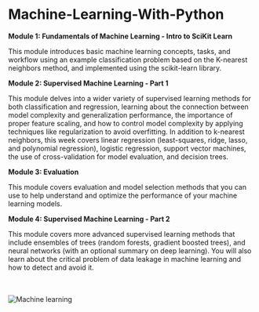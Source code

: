 # Machine-Learning-With-Python

**Module 1: Fundamentals of Machine Learning - Intro to SciKit Learn**

This module introduces basic machine learning concepts, tasks, and workflow using an example classification problem based on the K-nearest neighbors method, and implemented using the scikit-learn library.


**Module 2: Supervised Machine Learning - Part 1**

This module delves into a wider variety of supervised learning methods for both classification and regression, learning about the connection between model complexity and generalization performance, the importance of proper feature scaling, and how to control model complexity by applying techniques like regularization to avoid overfitting. In addition to k-nearest neighbors, this week covers linear regression (least-squares, ridge, lasso, and polynomial regression), logistic regression, support vector machines, the use of cross-validation for model evaluation, and decision trees.


**Module 3: Evaluation**

This module covers evaluation and model selection methods that you can use to help understand and optimize the performance of your machine learning models.


**Module 4: Supervised Machine Learning - Part 2**

This module covers more advanced supervised learning methods that include ensembles of trees (random forests, gradient boosted trees), and neural networks (with an optional summary on deep learning). You will also learn about the critical problem of data leakage in machine learning and how to detect and avoid it.

<br><br>
![Machine learning](https://socialify.git.ci/YamanuriPrasanth/Machine-Learning-With-Python/image?description=1&descriptionEditable=What%20is%20machine%20learning%20introduction%3F%0AMachine%20learning%20is%20a%20subfield%20of%20artificial%20intelligence%20(AI).%20The%20goal%20of%20machine%20learning%20generally%20is%20to%20understand%20the%20structure%20of%20data%20and%20fit%20that%20data%20into%20models%20that%20can%20be%20understood%20and%20utilized%20by%20people.&forks=1&issues=1&language=1&logo=data%3Aimage%2Fjpeg%3Bbase64%2C%2F9j%2F4AAQSkZJRgABAQAAAQABAAD%2F2wCEAAoHCBQTFBgUFRUZGRgZGx0bGxsaHB0aGxsaGhoZHRsiGxocIS0kHSQrHx8dJTcmKi4xNjQ0HCQ6PzozPi01NDEBCwsLEA8QHxISHzUrJCo5OTM1MTM1PDMzNTM3MzMzMzU1PDQ0NTQ8NTU5MzMzMzMzNDUzMzk1NzUzMzUzNTQzM%2F%2FAABEIALcBEwMBIgACEQEDEQH%2FxAAbAAEAAwEBAQEAAAAAAAAAAAAAAgMEAQUGB%2F%2FEAD4QAAIBBAECBAQDBQcCBwEAAAECEQADEiExBEEiMlFhBRNxgSNCkQYUUqGxM2JyksHR8LPhFkNTgoOisiT%2FxAAYAQEBAQEBAAAAAAAAAAAAAAAAAgEDBP%2FEACwRAAICAgEDAwIFBQAAAAAAAAABAhEhMRIDQVETcaFh8QQiMoGRFLHB4fD%2F2gAMAwEAAhEDEQA%2FAPzulKV6yBSlKAUpSgFKUoBSlKAUpSgFKUoBSlKAUpSgFKUoBSlKAUpSgFKUoBSlKAUpSgFKUoBSlKAUpSgFKUoBSlKAUrtAKAVyKlFdihlkIrtSiuRQWRpXSKUNOUpSgFKUoBSlKAUpSgFKUoBSlKAUpSgFKUoBSlKAUpSgFKUoBSlKAUpSgFdrlX9J0r3GCIpJP8hIEk9hvmhMpKKtk%2Bj6J7sxoDkwTvegFBZjAJgA8TxWq58JcAlcjHZkdCf8OQhvpM%2B1a7F20hWy0sMfE2WKN8xVcHYDDhFBkcb7ipves20JW3gxKjwXg7QDnOywEMq9p39atRR4p9bqcsJ517fU8IVO3bLMFUSSYA9zW7r%2BjP8AaoPA%2FigcplBCtqI8UAj%2BRrN01zB1aJg7HEgiCJ7aJrKp5PQupyja3%2Fkn%2B6KZCXVdgCcQGExs4MR4tfSe01kr0LPy7TC4Hyx2q4kHLtnPhAB9C0%2FzrDFa0OnJu919UWW%2BnUqHd8QSQPCWJxCk8ceYVfa%2BHK4lXJ51h4iQJOK5S0DZgGqro%2FCT%2FHc%2F%2FNqvQuLCBVt3QrDxYHjwr5lBbJtk%2FlkMBHoSRznOSqntv2wY0%2BGqVLfMMb5t4ziCWxBbxQAZiYiqE6VGMLdloMAoQDAJ5nXFev1GQuEFbzhguRPhQAIOQeRyT4l7j1rzragdRAXEb1%2F8Z2NnR5Gzojda4pGQ6knbvtaPPq2zZyklgqrEkyeeAAOSd%2FoaqFW2boUFWGStEiYMiYIMGCJPbuahVeT1O6wL1nGCCGVuCJHHIIPBH%2Boqqrb10NAAxVZgTJk8knuTr9BVVHV4EbrJ1VJMASTwBsn6VeOmiM2CTwDJY%2B%2BI4HuYq%2F4ZbmZBUHEZwYguFZQf70xI2PpNVuQQ1xlyYuQQSQF9JAIO9gQQBjVqOLIc220iNzoyPIyvETiZInjQ%2FwBJ96zkRo816PR3FXFgsByUKAkh9aIBMiGIBknzH3FU9enlIlgB%2Fadm2QJPqIieTH0pKCq0ZGbumUW7QIyZgomBokkiJgD0kb96jdQqYMHggjggiQR9qkl0Y4spIBkQcSCYnsdGB27VG7cyMxGgAPQAQBUuqOi5WQpSlSUX3OnxB8QJXzDepIHPeCQDVFWv1DMIJ9J0ATHEkCT96jatM5hQSfYE%2FrFU6bwSrSyX2OjLLmWCqeCY7GCTsRvVTXoA3luKx9BH84Yx6T71odCltVllKzJwfEqST3X1%2FwBKWXDOMXZlHICsSdGPKgrsunHCf9zLZ5bqQSDyDB%2Borlaes6dwS5UwxJnFhEk6OQFZq4yVOihSlKk0UpSgFKUoDtel8Ot%2Fh3WDQQFiOxQ%2FMBJnU44iJ2RxXm10CtRHUhyjV0ev1zpOTBbjsLZIPzAFHyUnyFRJMcEiPSqLN60WAe0iqdEqbsgeolzx9DWzp7dp7as6AuUbES4yFtAqzBhfKR7x2qPRCwwZrlsIoKiQ1xvMTOgf4QTV1k8XNKLVPGMGlUy8JuAhbCqsAx4wJaDBA8IkxPGq8QCtHXMc2BAGHgAGwAnh5PPHNbGSHZFS3imizjntJJPJPYf6UeSo%2FkXueXFCK9lrJwy%2FA%2FyjHkiM%2FwCLU4xwQazlZbBkSGVirIP4VaCCD6rBBo4lx66ZnFhntJjGnucsq8ra%2FiIrVatlkIutscRcQGIAGMNBMjZfsBFYUvgLiyBgCSJLAgsFB4O%2FKKuwQWy5tATGHjbxbIOpnUc1qomaen5x%2B5qK5ZPtXjQNxWGkIXGGgyQuWQiCYrH01i4bgd4Pmk5ofyEcA%2FyFcsKj5AWhlEqM2EnJQRs%2BhJ%2B1Z%2F3hUJxthWEicmMEgg6Jo2sNmxi1aXt7fJlFWWLJcwCBAkkmABIG%2FuQPvUAO1ekto202rqdzcQZYkMB5wwA4ZSp9ZqIxs9E5cfdlSfDX4cFTMAQJMECfEwESQBvZ4rLftYGOdAg8SCJGjx9K9O4hYWynhjJlCqSTMsAs6dxG%2BCDuszFbib06L6QRhA3uCCNcAz6zVyguxzjN3n7HBiwQ5SEVc08UwH8RGoOjOjPPpV6WizucSx8S3FAJDeBnRhA1kVmfWCOYrF0zgBlJxyEZense%2BJ7x7c8HRkMCJDhIkEMveBiymWAJPmHrHNbFpiUWsf8AZLntFbgOJGwqAyAiKoLN7xPPrJrI0Kr7jNfCm5ANxWE6jyj17irGYFAuQt5gkABiOY8bkkgErwBHBPFZ%2BouA4gbxEZd2%2FwCw4E7%2FAKBNo2EX3KgJ0K0%2FukKWdsI5BHuIHMyZnjgHdZ7T4srehB17Ga0XbpS4TA1IUL4QFIOOMcaMg%2BtRHjVs6S5XSOJZQgkFyByRbED6%2BOoGwDJRg0bIiGA%2Bnf7E1sLZBiNZgESAcS7%2FAC2g%2B4n9aOC6ysqLZgHnar68IDjPfxN71fBGKTPNrT09sm2%2BtGB%2FlMtrkwCDUOqAzMCAQGj0yUNH86u6QgqR3XMwSAD8xVXkkRETURX5qKeiLdMbfiDFSP7rp%2Bhiu9VfOUN4hinhJOMlFJMAjcz%2BtTxcghUGx%2BS4WP6BzP6VHqemctOJAxTbQo%2Fs07tAq2qWEaiHTIWzxUCViBoSSCBs%2Bik%2Fas1bulXAEtEAq%2FhZGnHIRpv738qwiokqSNFKUqAKUpQClKUB0Vp6fpi4LSqgECXOILHsPf8AkO9ZhWix1OK4lVdZyhsoDARIxYHjkcGBqtRE7rBP51xJt5uoBIKhiBPBEAxSzfdPI7LPOLFZ%2BsGqnuFmLMZLEkn3Jk0FbZPFVlL6k2YmSTJOyTyT717V92HzgEBBZt5ATAE%2BE7bEeIRxM14k16913yuDB2RyGBSeDBBBgiCNH%2FtFVE4dZZR5hr01diLYKgAK0HIGPwjAgbWR44PJM1WbFvD%2Byuz9DlMnvGOMRrGZ70DuSsq6oiPt57q3JgD0UfQCqSoibUtLXk8s1Zav3NIjv7KrN9dAVUav6cE23VNsSsgclPFkB67xJH%2B1QtnqlVZI3eovKYZ7in0LOD%2BhNY2NbLiMtvFwR4wUB0QIbMgHgE4fUj61krJFQqsfBf0VoM4kSo5kgDehyR%2BYjUieK3FgHFy4HRhoZMTlHICspbHmZPeJNeZaushlSQfavQ6WLizgJQCJiMsWnI4%2BUxkcjz33q4NaWzl1U7t6JN8vEDEeIgwqzkxVsWKBsgBsAFtzMaiofvRfMOWYSSysACUBHBG1Ycxxr23O7%2BJbxyDMvJUNEiOyyCCCRkBEj0MmttIvzCASCGEzcwkELHYne24EfSrdkxS77MN%2B3gzLzBIn1964lxl2pIPsSP6UuuWYseSSf1qNcHvB6VrJcEuXPFDv2nbfaaprVdtO%2BJVSy4qBAnEgDIGODlJ95mq%2BraX5kwJI3LBRkZ77nfeqlHuZF9jvRoGcAx7ToE9gT2E06tCHORknewQd%2Bqng%2B1UVtYpcwAIRuII1JgAAqOPrvZpGnGu4eHZZY8q%2F4U%2F6xqD282Rdx4%2BN%2Fnf9OBurbFtoUYmcU1Bn%2B2PaklVLxICNzMT8%2FWx%2Bv2rtWFfgxGLq2Bc48Qo5nhQOe%2FHNU11iSSTyd%2Fc1ru9KAp02gCHJ8LzHAj3JGzwZ9uNNtsox112J2SSfU7pXKg0vPSn1XKJxnxRE%2BkTG4maorUeoXI3IOZkxrHI8n153H86y1UkuwYpSlSBSlKAUpSgFdFcrtAauidATnHl8MgsA0ryFIJ8OQ55Ird1a20UgqAxUFYV1OypklmIjGdR37Vg6MpLZ4%2BXw5Z45ZLzgQ3ly%2B8V6PU3LZM3YY4pGPzssZQ6NwlfKTz3NdI6PJ1MTW%2F2PLBqa3COCR9DWhEsvcCKHAZwoOSwMmgaKzG%2B%2B6xK1Y8HZNPt%2FJ7HV%2FCOqt2E6l1ItXMcWDg%2BYErIBkSB3p8U%2BBdV04t%2FOQj5pi2MgxJ8OoBMHxDmvvvhvVW7nRdNYubU27ZAPE28H%2FwBJ%2BgNQ%2BK316q90T8qhe7v0CoU%2F%2BxWq9OR41%2BKjyqvPwfA%2FGvgPU9GFN%2B3gHnEhlYHGJ8pMc1d%2F4S675fzv3d8AMuVzxiZ%2BXOf2ifavufjHX2uoto7OtwWL6OSIhQreIN9EMn6V4%2F7W%2Fvt647WrjfJNqMRcxBEHIY9yfX01NY%2BnI6R%2FEqTSePc%2BZv8A7M9WrWVa2Muo%2Fs%2FGhyhQ2zlrRHNcb9lesHzvwx%2F%2FADgG5408IKZiPF4vDvVfeXPitkHohctl3iLbD8jBEyJ2ORHY1mudfv4jvzqv%2FQinpSKX4leD4y5%2By3WKtljb1fKrbOSEEuuSgwfDI9Y4q7p%2F2O617ly0tsF7eIuD5iCM1zXeUHW9V930fxe38vpbT8m2jL%2FitKhH37%2FQGqeh%2BIx1PWnZz%2BVoGCYsxAMiD7zW%2BjIf1Kyfnfxj4Pf6N1S8mDMuSwytqSOVJjYp8Z%2BCX%2BjKC%2BgQuCywytIET5SY5rb%2B2Ds15WKOilAAr3PmHRMwS7QNjU17v7cWLnVNbe2MgiMD4gIkg9zvipXTk7xo6%2BrHF9zyLH7C9fcVXWyCrAMPxLY0wkfm9Kw%2FB%2F2c6rq8zZt5BCAxLKsEzoZETx29vWvvrnxEtYtKEdyLagfLuG3icFAmHWf58Vk%2FZTq16PpUVnVHuOXaY8RbQA3ziFqvQkSuvaPjfhH7NdV1Yc2beWDYvLKsN6QxFTufsr1q3k6drJW44YoCyYsEBLQ%2BWOh2mePWvsugvLYbrZJVHb5koSGCuhLlSNghsoj0FW9T8UI6no1WSiLcIcsWJPyyoBY7Ph3J5n2p6Eil1beD4j%2Fwv1k3x8uD04m7LIMRgXBG%2FF4ROpqY%2FZLrMrSfLGV5S1vxp4gqhzJy14SOa%2B7674ulyz1TL5jbuW39fw1cCfs0%2FQis4%2BI%2Fi9AZ8lu4P1tKKPoSLUrPix%2BzPWTf%2FDg9OJuy6jEYF9b8QxE6mnwz9lut6m38y1ZZk7EsqBo%2FhDsJ%2BvHvX3vX%2FFkuWeqZfM1u5bf621cCf80%2FQioDrfmDpzbZxZVPLbc24YYYFsWBKqA4K72eD230ZlJtn5j1HTvbdrdxSrqYZWEEEeoqo16f7QWlXqboSccpEksZKgmWYkkyTzXnRXJqnRdHbFvJgvHPuYAJMD11VnyAy5IcRMEOy%2Bk6aBP0jWvWq0BJGMzOo5ntFT6kXNFzPMGQw94IMTVKq0KKblorExvgggg%2FQjVQrUtpvlnX5gwEicQHDELzHEn29qy1klRjVClKVJgpSlAKUpQCr7fTyuZdVGWPizJJAB%2FKp7GqK027iG3gxYQ5YFVDcqB3ZY4rUTNusE%2Bn6RGJ%2FFVj2VMgzewNxVH9T6A1q6lTc8d3O2VGINwlgceBBAefUqG32FUW7fTwPES0NIcFFnJYkoWPly49BxTqBaKsZXKBjizsZka8agRjPer7HnduV59%2FBzpVRLiObqQrqxgXJhWBMeD2rP09l30qkkDcfpVVWWb2IIKhlaJDTyJgypB7n9am0zs4tW1lkrl5yAjMxC8KxJCxrSnirLXVXiQqXHmIUB20PQb0NfyqNn8S74z5ySe2TGSBP5ZbU9prdatMVzZbaHxBWOoUiDqQs7gFpJ3zzVRTeiJuKVNIxP8ANtqduqsYMNokjviYOvWqf3h8cM2w%2FhyOP%2BWYr0On6MeTO24JBxy3IkAjBp7mdHVZ%2Bqt%2BHJ1VHDYjGAGESdLrUrvuG9prWmlYjKLdFB6q4cSbjnHy%2BJvD%2Fh3r7U%2Ferm%2FxH8Xm8TeLUeLe9a3VVX9MhnMqWVZkxIEgwSDowYMH0qE22dGopaOq91hkGci3wcj4dfl3rQ7dhXbd28cmV3%2FvEM0mBqTO9A%2FYVp8Iyh1VHUlQQclOwYGJiYZTB4PtFVWQFVgLiS0AebXMkEpoxK67MfaunHO%2Fkjla18GW7ed%2FMzNHGRLf1qw9Zc%2F9R%2F8AO3%2B9W9QgIwRCSnmYL6AhtjZBO9xEVjqJXF7LjxktF69ZcGhccAf32%2F3qWN1wDLsB5ZJPH8IJ%2FpWY1rv2Wdy6%2BUmVaYCjsCfy4jW%2FStTbXcNJFTdXcMzccyIMuxke%2B90TqrggC44A48Ta1Gt61qudS4Z2I4JP39%2FvzUEUkgDkmB9TUtu9lJI02TcYNizwfN4iASf4pOyauCX5HiaRofibHbXi19qusLinhZDhJYAT4vF%2BYwV1ioKzuu3UYeO5bUiRMeYcDbfn7TJO44rso4y2UjGLlwZDJxlOW22e%2BXr965auuuldlB%2FhYif0r0bubM3jdMWxLksEJ0CYGkM7jjfI75etSLje5mOCJ3BA7jipkms2dKKGssBkQYPf6%2F70sIC29gBjHE4qTE%2FarnvEiIEkAE7kheO8dhx6VLp5xOGOUkHLHykdstQdz9qlJXg2iperYHhY2CAqjREEAgSNVHqYUYLMaYk8yygjjiAfvXOoC5NjxOvT7e1dZ0aMsgQAJUAyAIEgkQQNf82t5TZj8HFvqIaDmogb8OhAJETodu8Vlr0Qq6jHDHZOOcwZ75AzwBrj3rzjWSvuTNM5SlKggUpSgFKUoBSlaejsZZMVLKgBIEyxJhV1sSeT6A1qVkykoq2V2umdxKrockwFH%2FuMD%2BdWt0FzsobQMKysYIkHFSTxurhYuPdVbg0ATAIChRIhTwoyGP1PrVVpPm3YbRjSiF2oACrkQBAHc9vWr4o5c35VVZkpWy4RczBOTpJV%2FwD1EXmfU4jIH0BBnVY6hqjrGVm3pQwt5W0yYPs45FQFBBHpud%2B1aZc27fy2AhTlkVAAlVBIbkSDsTWDomAuKSYgyDwMhtZPYTEn0rQlu4FZXTwmTAIVwAQSVBmV0OxGue9dIPBwnHPbzkvVbisp%2BZbKggsVKCFDCZMAx9KiMmuFcckDKHlZCwArGfy6B%2FT2qjpoEm2CToS5VUEkETuCZGt9uDULyEW4cENmWAPJnTFgfoIP1qrwYo5%2BDKKvs3LiqSswNlgPLIgw0eGRrmqK09HcecFMTkQYlh4fFj3kgRXKOzvLRpuO4UkyrfLEwMTu76CIn%2FWs9u%2BzK4Z2IxBgkn%2FzErRiAT55tqZdWiSSTEYk7Zo2exNRF3NGP4hxglcxGM8zh2Ma%2B%2Fauz9%2Bxzj7Dqbt0O4AMAkxhpRLQw1owT4vesCrMAcnQr0OouMozVpVzkAw8pYMfCeJEkEjua89ASQBzIjtudbrnPZ0hotHSvOMCYnlYiY80xzr61W9pl8ykfUEf1rZ1dxkuTkdgcCDAO9MBHiBPHvVgQG4VXylJYeIjxbQgGWnxIfrPat4K6RqbMD2mADEaPuO4kSORI2Jq5LZtuhYRDA9j5SJGu49KvPTu9tRI8JYHkyRMbA9FOzoVT1blismfAp%2B5En7mjioq%2FY1HpkZKNjgbGxph6xiCE%2FzNUyoY3FJjI2x%2Biq39Aa8i31DqIVmA9jW3qlUJBMNCGDoyEUREcQSZ9orquomro6RLzZPkPzMdA%2Fh5QPDIDkgxI%2Fh7cetXxBACP4iPFud62dDfPYcT3k4AKkK5Oaaqi0yRqJrV03U4CN8zowG1EN6j%2Fc1X0%2FTl5ggQJ3WcbqiqvRWlhmEqJ%2FqdTocnXpUFsOQSBofaYmQJ5OjoelbC6BcFYqSN8xMDzTxJna6gialefFvxHMFUEKQx8gkkg6Ek8bMn716a7m8F3PKNRNbbvSgqzqRiI1ueBMTuCZiewrEa5yi1s4yi47OUpSpIFKUoBSlKAVv6VlFoy7pLgSm%2FynHLYMebisFX9NcHiRtK8b%2FhYeVvpsg%2BzGqi6ZHUjcTZ8q9JfJNAgEYlWHicwFBXsWlgN75quxfC2i%2BILhx4iASS3ikkieEYRMHOaXOnFu0SSQxMGCYaTIgAQylZOU8iKrZ1t4KVlfBcf%2B8SsgewAYj337Rejgkmv9FnRG2biEZiWHhgFQPzCSZiJ7cetUdH02cE%2BXjRALGJhZ78bjUya09Q6ICcMXZYHYwVhmKDSSJgD1J9Jj0RBQrImXmSJUMhEgckfxRwFFKVpMq3TaJL09pjAie%2BNzLGByAUGQ7mCdTFZPFbYEwSBreSlSCNEHYgkaq7peldXRiIAYHRBygyAsHc8f1qvqyJUSNIoIBBUEcgEaPqfcmslq6oqP6qu0Qe9K4hVUTPhnZAIHJPqaJZLDIkKv8AE3eOw7t9uKrQgEEiROxMSPSe1elnw5fJAy%2BEIDgARog%2F2eteHmKRXLZUnx0Vfulsaa6QfQrx9d6%2B5HvFVP0pBIU5Ecrww7zj3HeVJ9a3rdxBU3NmY8PmngqF0%2B9z%2BaYMVUQSYV8WVYZsVUDbGC67QwQsL6RXRwj4OcZPuzDb6gqpURBn7SCpj6gxS11DICBG%2FXsYIkfYmu9S4ZpHptojI9zHb%2Fh5NOnA8TETisgHiSyrv2Ez%2Blcrd0mdqVaKa6gBIBmJExzHt71eGzVpAlQCCAF%2FMoghQAeZ9dVTbMMDJGxscjfI96yqo09C5YQMTB0BJaflySQNnxNr8scg9gaquWgHLFy0DJiIyPixiQSBOj7A8dqtbFzkCWVPMoHgWSdroAxpiMR35qp7iIXUr5hriCIMEegLYvr0jiu0kjEQS9kWBIUMuA%2FhXYIH01z7zTrbgLAY4ldEa47DXIA4Pean41tshUg6MGR4Dstj3gqBPYE%2FaPXtJXwFdakR4fyj3gank96iV8SihTV16%2BXMmPt7kk%2FzJrltVC5MCZMAAxwASSYPqP5%2BlLyAERMMARPI5EH7g1NNItF%2FTwFLGJPhWQGE6JJDaiIH3rZetqrKpCgOp4AYhySAZ5CjXHp3rNaP4eoKgeIFiBnlywUgt4YAj%2FetXUNLLiIb5cghirDzRiZAgRue012ilx%2Fg6xWDzG1r0rZ0DwHI7KT%2BitWXqWBcxEe3EwJj2ma0%2FD0JV%2FdSoJ4khv8AcfrXOC%2FNgQ%2FVSLOoDzLYBRIJKhyIJkfiAsxk9tfao9RLsBbwJhNNbtg7RYIJGx7dvpU7fSHE5w57eY6gwJxlYO5H0qQ6fIEsigxEgPEBSFEsvhjw7Gzj9a78W%2FuduEn9yN12Nu5lHCkRluWefNsbnVeMa9ZencW7mRyZgsRJPhmeR715FcOreLOPXvFilKVyPOKUpQClKUApSlAXW%2BpdRiDK84sAyz64sCAfcVY3XPyMVMASqqCABAgxI16VlpVcn5JcU3dHSZ3XUcqQQYIqNKk2jR%2B9v%2FdHpCqI9cYGvtWelK1tvYUUtCuo5UypIPqNVylYaal%2BIXAIBEf4QP1AEGqLl1miTocDgD6AaFQpVOcnhslRS0hUkcqZBg%2F8mR3qNKkose8WEaA5hQFE%2B8c1XSla23sFiXmUFREGewMSIMHtI1XU6i4ohXcD0DED9AaqpTkwWv1DMQ0wRMFfDsmSddye9cvXmfzR3OgBs8kxyT61XSnJgttXisjRB5BAI1xo1x7hYyef9uIA4quk0t1Rtl9u6VmI3oggEHvwam3VOZkjc7gSAeQDGh7Cs012a1SaNUmTmrun6t7elP8AzU%2F0H6Cs00msUmso1SayjXc692jLFo4kTH0moDrGBBASRwcRI%2BhrMTSq9SXk31Z%2BTW%2FxO4RGX8qx0pWSk5bZMpyl%2Bp2KUpUkilKUApSlAKUpQClKUApSlAKUpQClKUApSlAKUpQClKUApSlAKUpQClKUArtcpQHaVylAKUpQClKUApSlAKUpQClKUApSlAKUpQClKUApSlAKUpQClKUApSlAKUpQClKUApSlAKUpQClKUApSlAKUpQClKUApSlAKUpQH%2F9k%3D&name=1&owner=1&pattern=Charlie%20Brown&pulls=1&stargazers=1&theme=Dark)
